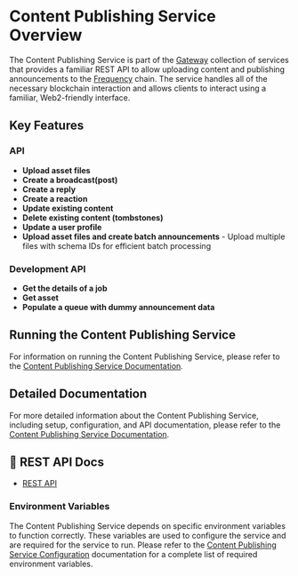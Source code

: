 # Content Publishing Service Overview

The Content Publishing Service is part of the [Gateway](https://projectlibertylabs.github.io/gateway) collection of services that provides a familiar REST API to allow uploading content and publishing announcements to the [Frequency](https://docs.frequency.xyz/) chain. The service handles all of the necessary blockchain interaction and allows clients to interact using a familiar, Web2-friendly interface.

## Key Features

### API

- **Upload asset files**
- **Create a broadcast(post)**
- **Create a reply**
- **Create a reaction**
- **Update existing content**
- **Delete existing content (tombstones)**
- **Update a user profile**
- **Upload asset files and create batch announcements** - Upload multiple files with schema IDs for efficient batch processing

### Development API

- **Get the details of a job**
- **Get asset**
- **Populate a queue with dummy announcement data**

## Running the Content Publishing Service

For information on running the Content Publishing Service, please refer to the [Content Publishing Service Documentation](https://projectlibertylabs.github.io/gateway/Run/ContentPublishing/RunContentPublishing.html).

## Detailed Documentation

For more detailed information about the Content Publishing Service, including setup, configuration, and API documentation, please refer to the [Content Publishing Service Documentation](https://projectlibertylabs.github.io/gateway/Build/ContentPublishing/ContentPublishing.html).

## 🚀 REST API Docs

- [REST API](https://projectlibertylabs.github.io/content-publishing-service)

### Environment Variables

The Content Publishing Service depends on specific environment variables to function correctly. These variables are used to configure the service and are required for the service to run. Please refer to the [Content Publishing Service Configuration](https://projectlibertylabs.github.io/gateway/Build/ContentPublishing/ContentPublishing.html#configuration) documentation for a complete list of required environment variables.

